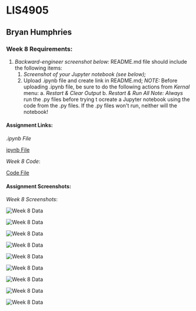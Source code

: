 # LIS4905

## Bryan Humphries

### Week 8 Requirements:

1. *Backward-engineer screenshot below:* README.md file should include the following items:
    1. *Screenshot of your Jupyter notebook (see below);*
    2. Upload .ipynb file and create link in README.md;
        *NOTE:* Before uploading .ipynb file, be sure to do the following actions from *Kernal* menu:
            a. *Restart & Clear Output*
            b. *Restart & Run All*
    *Note: Always* run the .py files before trying t ocreate a Jupyter notebook using the code from the .py files. If the .py files won't run, neither will the notebook!

#### Assignment Links:

*.ipynb File*

[ipynb File](docs/data_manipulation.ipynb)

*Week 8 Code*:

[Code File](docs/week8_assignment.py)


#### Assignment Screenshots:

*Week 8 Screenshots*:

![Week 8 Data](img/screenshot1.png)

![Week 8 Data](img/screenshot2.png)

![Week 8 Data](img/screenshot3.png)

![Week 8 Data](img/screenshot4.png)

![Week 8 Data](img/screenshot5.png)

![Week 8 Data](img/screenshot6.png)

![Week 8 Data](img/screenshot7.png)

![Week 8 Data](img/screenshot8.png)

![Week 8 Data](img/screenshot9.png)